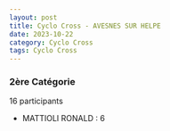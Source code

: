 ```yaml
---
layout: post
title: Cyclo Cross - AVESNES SUR HELPE
date: 2023-10-22
category: Cyclo Cross
tags: Cyclo Cross
---
```


### 2ère Catégorie
16 participants
- MATTIOLI RONALD : 6
